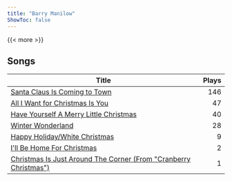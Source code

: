 ```yaml
---
title: "Barry Manilow"
ShowToc: false
---
```


{{< more >}}

## Songs
Title | Plays 
----- | -----: 
[Santa Claus Is Coming to Town](/songs/santa-claus-is-coming-to-town) | 146
[All I Want for Christmas Is You](/songs/all-i-want-for-christmas-is-you) | 47
[Have Yourself A Merry Little Christmas](/songs/have-yourself-a-merry-little-christmas) | 40
[Winter Wonderland](/songs/winter-wonderland) | 28
[Happy Holiday/White Christmas](/songs/happy-holidaywhite-christmas) | 9
[I'll Be Home For Christmas](/songs/ill-be-home-for-christmas) | 2
[Christmas Is Just Around The Corner (From "Cranberry Christmas")](/songs/christmas-is-just-around-the-corner-from-cranberry-christmas) | 1

